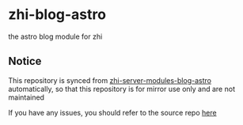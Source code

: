 # zhi-blog-astro

the astro blog module for zhi

## Notice

This repository is synced from [zhi-server-modules-blog-astro](https://github.com/terwer/zhi/tree/dev/apps/zhi-server-modules-blog-astro) automatically, so that this repository is for mirror use only and are not maintained

If you have any issues, you should refer to the source repo [here](https://github.com/terwer/zhi/tree/dev/apps/zhi-server-modules-blog-astro)